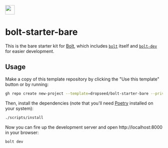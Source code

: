 <img src="https://boltpython.com/assets/img/bolthead.svg" width="30" height="30">

# bolt-starter-bare

This is the bare starter kit for [Bolt](https://boltpython.com/),
which includes [`bolt`](https://boltpython.com/docs/bolt) itself and [`bolt-dev`](https://boltpython.com/docs/bolt-dev) for easier development.

## Usage

Make a copy of this template repository by clicking the "Use this template" button or by running:

```bash
gh repo create new-project --template=dropseed/bolt-starter-bare --private --clone
```

Then, install the dependencies (note that you'll need [Poetry](https://python-poetry.org/) installed on your system):

```bash
./scripts/install
```

Now you can fire up the development server and open http://localhost:8000 in your browser:

```bash
bolt dev
```

